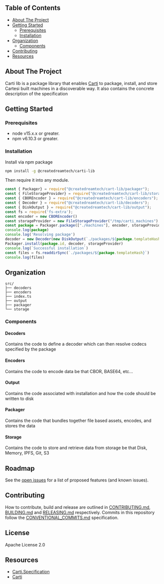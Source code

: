 ## Table of Contents
  - [About The Project](#about-the-project)
  - [Getting Started](#getting-started)
      - [Prerequisites](#prerequisites)
      - [Installation](#installation)
  - [Organization](#organization)
    - [Components](#components)
- [Contributing](#contributing)
- [Resources](#resources)

<!-- about the project -->
## About The Project
Carti lib is a package library that enables [Carti](https://carti) to package, install, and store Cartesi built machines in a discoverable way. It also contains the concrete description of the specification

## Getting Started

### Prerequisites

- node v15.x.x or greater.
- npm v6.10.3 or greater.

### Installation

Install via npm package

```bash
npm install -g @createdreamtech/carti-lib
```

Then require it into any module.
```js
const { Packager} = require("@createdreamtech/cart-lib/packager");
const { FileStorageProvider} = require("@createdreamtech/cart-lib/storage");
const { CBOREncoder } = require("@createdreamtech/cart-lib/encoders");
const { Decoder } = require("@createdreamtech/cart-lib/decoders");
const { DiskOutput } = require("@createdreamtech/cart-lib/output");
const fs = require('fs-extra');
const encoder = new CBOREncoder()
const storageProvider = new FileStorageProvider("/tmp/carti_machines");
const package = Packager.package(["./machines"], encoder, storageProvider)
console.log(package)
console.log('Resolving package')
decoder = new Decoder(new DiskOutput(`./packages/${package.templateHash}`))
Packager.install(package.id, decoder, storageProvider)
console.log(`Successful installation`)
const files = fs.readdirSync(`./packages/${package.templateHash}`)
console.log(files)
```
## Organization 
```
src/
├── decoders
├── encoders
├── index.ts
├── output
├── packager
└── storage
```
### Components
#### Decoders
Contains the code to define a decoder which can then resolve codecs specified by the package
#### Encoders
Contains the code to encode data be that CBOR, BASE64, etc... 
#### Output 
Contains the code associated with installation and how the code should be written to disk
#### Packager
Contains the code that bundles together file based assets, encodes, and stores the data
#### Storage
Contains the code to store and retrieve data from storage be that Disk, Memory, IPFS, Git, S3

## Roadmap

See the [open issues](https://github.com/createdreamtech/carti-lib/issues) for a list of proposed features (and known issues).

## Contributing

How to contribute, build and release are outlined in [CONTRIBUTING.md](CONTRIBUTING.md), [BUILDING.md](BUILDING.md) and [RELEASING.md](RELEASING.md) respectively. Commits in this repository follow the [CONVENTIONAL_COMMITS.md](CONVENTIONAL_COMMITS.md) specification.

## License

Apache License 2.0

## Resources
- [Carti.Specification](https://createdreamtech/carti-spec)
- [Carti](https://github.com/createdreamtech/carti)